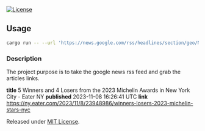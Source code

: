 [![License](https://badgen.net/github/license/Bedunkevich/google-news-parser)](./LICENSE)
## Usage

```sh
cargo run -- --url 'https://news.google.com/rss/headlines/section/geo/NY?hl=en-US&gl=US&ceid=US:en'
```

### Description
The project purpose is to take the google news rss feed and grab the articles links.

**title** 5 Winners and 4 Losers from the 2023 Michelin Awards in New York City - Eater NY
**published** 2023-11-08 16:26:41 UTC
**link** https://ny.eater.com/2023/11/8/23948986/winners-losers-2023-michelin-stars-nyc


Released under [MIT License](./LICENSE).
